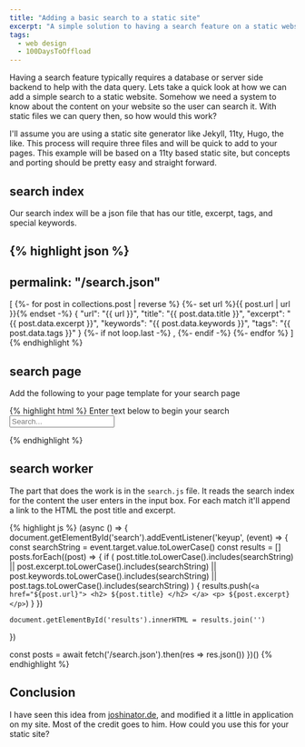 ```yaml
---
title: "Adding a basic search to a static site"
excerpt: "A simple solution to having a search feature on a static website"
tags:
  - web design
  - 100DaysToOffload
---
```


Having a search feature typically requires a database or server side backend to help with the data query. Lets take a quick look at how we can add a simple search to a static website. Somehow we need a system to know about the content on your website so the user can search it. With static files we can query then, so how would this work? 

I'll assume you are using a static site generator like Jekyll, 11ty, Hugo, the like. This process will require three files and will be quick to add to your pages. This example will be based on a 11ty based static site, but concepts and porting should be pretty easy and straight forward. 

## search index

Our search index will be a json file that has our title, excerpt, tags, and special keywords. 

{% highlight json %}
---
permalink: "/search.json"
---
[
  {%- for post in collections.post | reverse %}
    {%- set url %}{{ post.url | url }}{% endset -%}
    {
      "url": "{{ url }}",
      "title": "{{ post.data.title }}",
      "excerpt": "{{ post.data.excerpt }}",
      "keywords": "{{ post.data.keywords }}",
      "tags": "{{ post.data.tags }}"
    }
    {%- if not loop.last -%}
    ,
    {%- endif -%}
  {%- endfor %}
]
{% endhighlight %}

## search page

Add the following to your page template for your search page

{% highlight html %}
Enter text below to begin your search
<input type="text" id="search" autocomplete="off" placeholder="Search..." />
<div id="results"></div>
<script src="/search.js" async defer></script>
{% endhighlight %}

## search worker

The part that does the work is in the `search.js` file. It reads the search index for the content the user enters in the input box. For each match it'll append a link to the HTML the post title and excerpt. 

{% highlight js %}
(async () => {
  document.getElementById('search').addEventListener('keyup', (event) => {
    const searchString = event.target.value.toLowerCase()
    const results = []
    posts.forEach((post) => {
      if (
        post.title.toLowerCase().includes(searchString) ||
        post.excerpt.toLowerCase().includes(searchString) ||
        post.keywords.toLowerCase().includes(searchString) ||
        post.tags.toLowerCase().includes(searchString)
      ) {
        results.push(`
          <a href="${post.url}">
            <h2>
              ${post.title}
            </h2>
          </a>
          <p>
            ${post.excerpt}
          </p>
          `)
      }
    })

    document.getElementById('results').innerHTML = results.join('')
  })

  const posts = await fetch('/search.json').then(res => res.json())
})()
{% endhighlight %}

## Conclusion

I have seen this idea from [joshinator.de](https://joshinator.de/posts/11ty-search/), and modified it a little in application on my site. Most of the credit goes to him. How could you use this for your static site? 